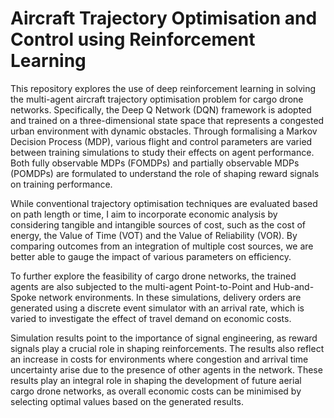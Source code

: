 # Aircraft Trajectory Optimisation and Control using Reinforcement Learning

This repository explores the use of deep reinforcement learning in solving the multi-agent aircraft trajectory optimisation problem for cargo drone networks. Specifically, the Deep Q Network (DQN) framework is adopted and trained on a three-dimensional state space that represents a congested urban environment with dynamic obstacles. Through formalising a Markov Decision Process (MDP), various flight and control parameters are varied between training simulations to study their effects on agent performance. Both fully observable MDPs (FOMDPs) and partially observable MDPs (POMDPs) are formulated to understand the role of shaping reward signals on training performance.

While conventional trajectory optimisation techniques are evaluated based on path length or time, I aim to incorporate economic analysis by considering tangible and intangible sources of cost, such as the cost of energy, the Value of Time (VOT) and the Value of Reliability (VOR). By comparing outcomes from an integration of multiple cost sources, we are better able to gauge the impact of various parameters on efficiency.

To further explore the feasibility of cargo drone networks, the trained agents are also subjected to the multi-agent Point-to-Point and Hub-and-Spoke network environments. In these simulations, delivery orders are generated using a discrete event simulator with an arrival rate, which is varied to investigate the effect of travel demand on economic costs.

Simulation results point to the importance of signal engineering, as reward signals play a crucial role in shaping reinforcements. The results also reflect an increase in costs for environments where congestion and arrival time uncertainty arise due to the presence of other agents in the network. These results play an integral role in shaping the development of future aerial cargo drone networks, as overall economic costs can be minimised by selecting optimal values based on the generated results.
